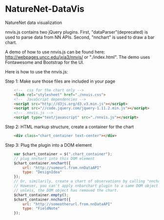NatureNet-DataVis
=================

NatureNet data visualization

nnvis.js contains two jQuery plugins. First, "dataParser"(deprecated) is used to parse data from NN APIs. Second, "nnchart" is used to draw a bar chart.

A demo of how to use nnvis.js can be found here: http://webpages.uncc.edu/jxia3/nnvis/ or "./index.html". The demo uses Fontawesome and Bootstrap for the UI.

Here is how to use the nnvis.js:

Step 1: Make sure those files are included in your page
```HTML
    <!--  css for the chart only -->
    <link rel="stylesheet" href="./nnvis.css">
    <!--  JavaScript dependencies -->
    <script src="http://d3js.org/d3.v3.min.js"></script>
    <script src="//code.jquery.com/jquery-1.11.2.min.js"></script>
    <!--  nnvis.js -->
    <script type="text/javascript" src="./nnvis.js"></script>
```
Step 2: HTML markup structure, create a container for the chart
```HTML
    <div class="chart_container text-center"></div>
```    
Step 3: Plug the plugin into a DOM element
```Javascript
    var $chart_container = $(".chart_container");
    // plug nnchart into this DOM element
  	$chart_container.nnchart({
  		url: "http://someurl.from.nnDataAPI"
		type: "DesignIdea"
	});
	// Or, similarily, create a chart of observations by calling "nnchart" plugin.
	// However, you can't apply nnbarchart plugin to a same DOM object twice,
	// unless, the DOM object has removed the chart.
	$chart_container.empty();
  	$chart_container.nnchart({
		url: "http://someotherurl.from.nnDataAPI"
	  	type: "FieldNote"
	});

  
```
